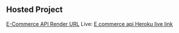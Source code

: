 ## Hosted Project

[E-Commerce API Render URL](https://node-course-e-commerce.onrender.com/)
Live: [E commerce api Heroku live link](https://e-commerce-api-da8f73f1f219.herokuapp.com/)
